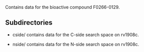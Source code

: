 Contains data for the bioactive compound F0266-0129.

## Subdirectories

- cside/ contains data for the C-side search space on rv1908c.

- nside/ contains data for the N-side search space on rv1908c.

